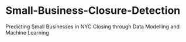 # Small-Business-Closure-Detection
Predicting Small Businesses in NYC Closing through Data Modelling and Machine Learning
